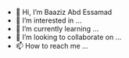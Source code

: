 - 👋 Hi, I’m Baaziz Abd Essamad
- 👀 I’m interested in ...
- 🌱 I’m currently learning ...
- 💞️ I’m looking to collaborate on ...
- 📫 How to reach me ...

<!---
HopeLoope/HopeLoope is a ✨ special ✨ repository because its `README.md` (this file) appears on your GitHub profile.
You can click the Preview link to take a look at your changes.
--->
